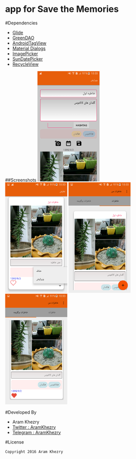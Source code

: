 # app for Save the Memories



#Dependencies

- [Glide](https://github.com/bumptech/glide/)
- [GreenDAO](https://github.com/greenrobot/greenDAO/)
- [AndroidTagView](https://github.com/whilu/AndroidTagView/)
- [Material Dialogs](https://github.com/afollestad/material-dialogs)
- [ImagePicker](https://github.com/nguyenhoanglam/ImagePicker)
- [SunDatePicker](https://github.com/alirezaafkar/SunDatePicker)
- [RecycleView](http://www.androidhive.info/2016/05/android-working-with-card-view-and-recycler-view/)


##Screenshots
<img src="screenshot/Screenshot_2016-11-23-18-00-03[1].png" width="200px" />
<img src="screenshot/Screenshot_2016-11-23-18-00-12[1].png" width="200px" />
<img src="screenshot/Screenshot_2016-11-23-18-00-28[1].png" width="200px" />
<img src="screenshot/Screenshot_2016-11-23-18-00-32[1].png" width="200px" />


#Developed By

* Aram Khezry
 * [Twitter : AramKhezry](https://twitter.com/aramkhezry)
 * [Telegram : AramKhezry](https://telegram.me/aramkhezry)
 
#License

    Copyright 2016 Aram Khezry
